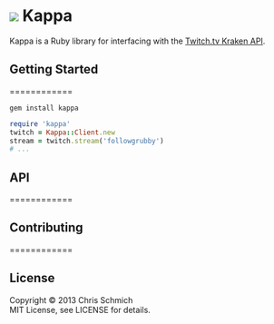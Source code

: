 # <img src="http://static-cdn.jtvnw.net/jtv_user_pictures/chansub-global-emoticon-ddc6e3a8732cb50f-25x28.png" /> Kappa

Kappa is a Ruby library for interfacing with the [Twitch.tv Kraken API](https://github.com/justintv/Twitch-API).

## Getting Started
============

`gem install kappa`

```ruby
require 'kappa'
twitch = Kappa::Client.new
stream = twitch.stream('followgrubby')
# ...
```

## API
============

## Contributing
============

## License

Copyright &copy; 2013 Chris Schmich
<br />
MIT License, see LICENSE for details.
